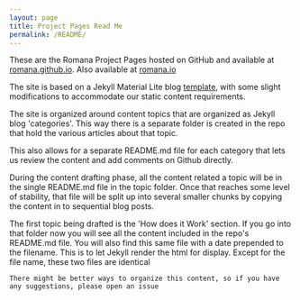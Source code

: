 ```yaml
---
layout: page
title: Project Pages Read Me
permalink: /README/
---
```

These are the Romana Project Pages hosted on GitHub and available at [romana.github.io](romana.github.io). Also available at [romana.io](romana.io)

The site is based on a Jekyll Material Lite blog [template]( https://github.com/mudpuddle/jekyll-mdl), with some slight modifications to accommodate our static content requirements.

The site is organized around content topics that are organized as Jekyll blog 'categories'. This way there is a separate folder is created in the repo that hold the various articles about that topic. 

This also allows for a separate README.md file for each category that lets us review the content and add comments on Github directly.

During the content drafting phase, all the content related a topic will be in the single README.md file in the topic folder. Once that reaches some level of stability, that file will be split up into several smaller chunks by copying the content in to sequential blog posts.

The first topic being drafted is the 'How does it Work' section. If you go into that folder now you will see all the content included in the repo's README.md file. You will also find this same file with a date prepended to the filename. This is to let Jekyll render the html for display. Except for the file name, these two files are identical 

    There might be better ways to organize this content, so if you have any suggestions, please open an issue


